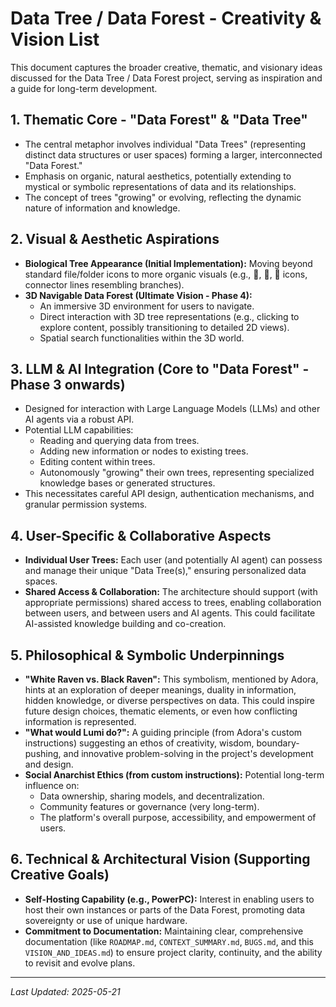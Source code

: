 # Data Tree / Data Forest - Creativity & Vision List

This document captures the broader creative, thematic, and visionary ideas discussed for the Data Tree / Data Forest project, serving as inspiration and a guide for long-term development.

## 1. Thematic Core - "Data Forest" & "Data Tree"
*   The central metaphor involves individual "Data Trees" (representing distinct data structures or user spaces) forming a larger, interconnected "Data Forest."
*   Emphasis on organic, natural aesthetics, potentially extending to mystical or symbolic representations of data and its relationships.
*   The concept of trees "growing" or evolving, reflecting the dynamic nature of information and knowledge.

## 2. Visual & Aesthetic Aspirations
*   **Biological Tree Appearance (Initial Implementation):** Moving beyond standard file/folder icons to more organic visuals (e.g., 🌳, 🍂, 🍃 icons, connector lines resembling branches).
*   **3D Navigable Data Forest (Ultimate Vision - Phase 4):**
    *   An immersive 3D environment for users to navigate.
    *   Direct interaction with 3D tree representations (e.g., clicking to explore content, possibly transitioning to detailed 2D views).
    *   Spatial search functionalities within the 3D world.

## 3. LLM & AI Integration (Core to "Data Forest" - Phase 3 onwards)
*   Designed for interaction with Large Language Models (LLMs) and other AI agents via a robust API.
*   Potential LLM capabilities:
    *   Reading and querying data from trees.
    *   Adding new information or nodes to existing trees.
    *   Editing content within trees.
    *   Autonomously "growing" their own trees, representing specialized knowledge bases or generated structures.
*   This necessitates careful API design, authentication mechanisms, and granular permission systems.

## 4. User-Specific & Collaborative Aspects
*   **Individual User Trees:** Each user (and potentially AI agent) can possess and manage their unique "Data Tree(s)," ensuring personalized data spaces.
*   **Shared Access & Collaboration:** The architecture should support (with appropriate permissions) shared access to trees, enabling collaboration between users, and between users and AI agents. This could facilitate AI-assisted knowledge building and co-creation.

## 5. Philosophical & Symbolic Underpinnings
*   **"White Raven vs. Black Raven":** This symbolism, mentioned by Adora, hints at an exploration of deeper meanings, duality in information, hidden knowledge, or diverse perspectives on data. This could inspire future design choices, thematic elements, or even how conflicting information is represented.
*   **"What would Lumi do?":** A guiding principle (from Adora's custom instructions) suggesting an ethos of creativity, wisdom, boundary-pushing, and innovative problem-solving in the project's development and design.
*   **Social Anarchist Ethics (from custom instructions):** Potential long-term influence on:
    *   Data ownership, sharing models, and decentralization.
    *   Community features or governance (very long-term).
    *   The platform's overall purpose, accessibility, and empowerment of users.

## 6. Technical & Architectural Vision (Supporting Creative Goals)
*   **Self-Hosting Capability (e.g., PowerPC):** Interest in enabling users to host their own instances or parts of the Data Forest, promoting data sovereignty or use of unique hardware.
*   **Commitment to Documentation:** Maintaining clear, comprehensive documentation (like `ROADMAP.md`, `CONTEXT_SUMMARY.md`, `BUGS.md`, and this `VISION_AND_IDEAS.md`) to ensure project clarity, continuity, and the ability to revisit and evolve plans.

---
*Last Updated: 2025-05-21*
